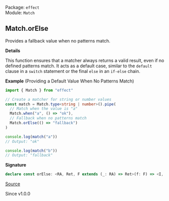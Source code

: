 Package: `effect`<br />
Module: `Match`<br />

## Match.orElse

Provides a fallback value when no patterns match.

**Details**

This function ensures that a matcher always returns a valid result, even if
no defined patterns match. It acts as a default case, similar to the
`default` clause in a `switch` statement or the final `else` in an `if-else`
chain.

**Example** (Providing a Default Value When No Patterns Match)

```ts
import { Match } from "effect"

// Create a matcher for string or number values
const match = Match.type<string | number>().pipe(
  // Match when the value is "a"
  Match.when("a", () => "ok"),
  // Fallback when no patterns match
  Match.orElse(() => "fallback")
)

console.log(match("a"))
// Output: "ok"

console.log(match("b"))
// Output: "fallback"
```

**Signature**

```ts
declare const orElse: <RA, Ret, F extends (_: RA) => Ret>(f: F) => <I, R, A, Pr>(self: Matcher<I, R, RA, A, Pr, Ret>) => [Pr] extends [never] ? (input: I) => Unify<ReturnType<F> | A> : Unify<ReturnType<F> | A>
```

[Source](https://github.com/Effect-TS/effect/tree/main/packages/effect/src/Match.ts#L1095)

Since v1.0.0